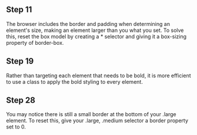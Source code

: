 

## Step 11
The browser includes the border and padding when determining an element's size, making an element larger than you what you set. To solve this, reset the box model by creating a * selector and giving it a box-sizing property of border-box.

## Step 19
Rather than targeting each element that needs to be bold, it is more efficient to use a class to apply the bold styling to every element.

## Step 28
You may notice there is still a small border at the bottom of your .large element. To reset this, give your .large, .medium selector a border property set to 0.